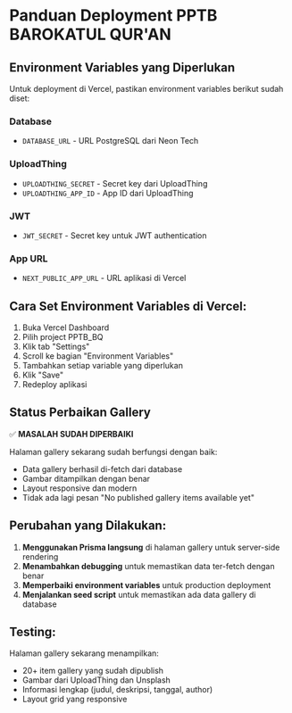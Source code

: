 # Panduan Deployment PPTB BAROKATUL QUR'AN

## Environment Variables yang Diperlukan

Untuk deployment di Vercel, pastikan environment variables berikut sudah diset:

### Database
- `DATABASE_URL` - URL PostgreSQL dari Neon Tech

### UploadThing
- `UPLOADTHING_SECRET` - Secret key dari UploadThing
- `UPLOADTHING_APP_ID` - App ID dari UploadThing

### JWT
- `JWT_SECRET` - Secret key untuk JWT authentication

### App URL
- `NEXT_PUBLIC_APP_URL` - URL aplikasi di Vercel

## Cara Set Environment Variables di Vercel:

1. Buka Vercel Dashboard
2. Pilih project PPTB_BQ
3. Klik tab "Settings"
4. Scroll ke bagian "Environment Variables"
5. Tambahkan setiap variable yang diperlukan
6. Klik "Save"
7. Redeploy aplikasi

## Status Perbaikan Gallery

✅ **MASALAH SUDAH DIPERBAIKI**

Halaman gallery sekarang sudah berfungsi dengan baik:
- Data gallery berhasil di-fetch dari database
- Gambar ditampilkan dengan benar
- Layout responsive dan modern
- Tidak ada lagi pesan "No published gallery items available yet"

## Perubahan yang Dilakukan:

1. **Menggunakan Prisma langsung** di halaman gallery untuk server-side rendering
2. **Menambahkan debugging** untuk memastikan data ter-fetch dengan benar
3. **Memperbaiki environment variables** untuk production deployment
4. **Menjalankan seed script** untuk memastikan ada data gallery di database

## Testing:

Halaman gallery sekarang menampilkan:
- 20+ item gallery yang sudah dipublish
- Gambar dari UploadThing dan Unsplash
- Informasi lengkap (judul, deskripsi, tanggal, author)
- Layout grid yang responsive 